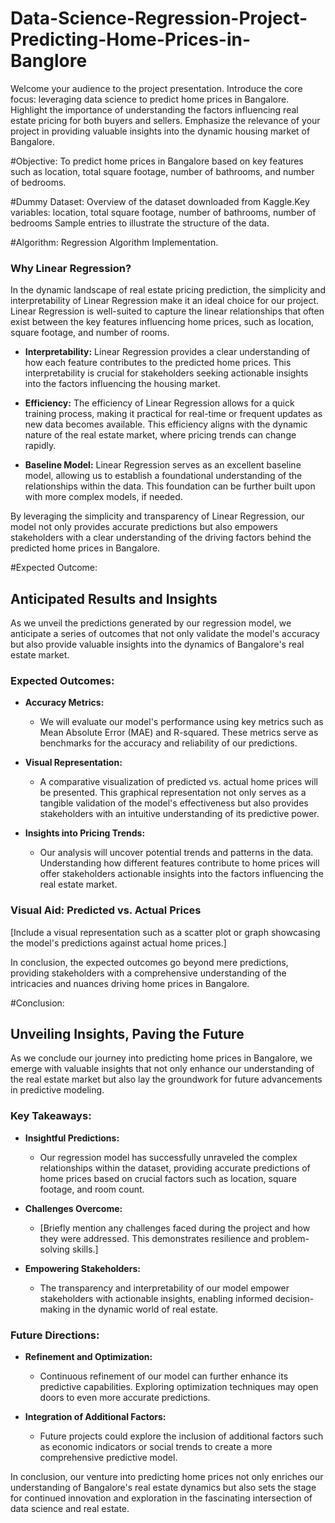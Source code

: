 # Data-Science-Regression-Project-Predicting-Home-Prices-in-Banglore

Welcome your audience to the project presentation.
Introduce the core focus: leveraging data science to predict home prices in Bangalore.
Highlight the importance of understanding the factors influencing real estate pricing for both buyers and sellers.
Emphasize the relevance of your project in providing valuable insights into the dynamic housing market of Bangalore.

#Objective: 
To predict home prices in Bangalore based on key features such as location, total square footage, number of bathrooms, and number of bedrooms.

#Dummy Dataset:
Overview of the dataset downloaded from Kaggle.Key variables: location, total square footage, number of bathrooms, number of bedrooms Sample entries to illustrate the structure of the data.

#Algorithm:
Regression Algorithm Implementation.
### Why Linear Regression?

In the dynamic landscape of real estate pricing prediction, the simplicity and interpretability of Linear Regression make it an ideal choice for our project. Linear Regression is well-suited to capture the linear relationships that often exist between the key features influencing home prices, such as location, square footage, and number of rooms.

- **Interpretability:** Linear Regression provides a clear understanding of how each feature contributes to the predicted home prices. This interpretability is crucial for stakeholders seeking actionable insights into the factors influencing the housing market.

- **Efficiency:** The efficiency of Linear Regression allows for a quick training process, making it practical for real-time or frequent updates as new data becomes available. This efficiency aligns with the dynamic nature of the real estate market, where pricing trends can change rapidly.

- **Baseline Model:** Linear Regression serves as an excellent baseline model, allowing us to establish a foundational understanding of the relationships within the data. This foundation can be further built upon with more complex models, if needed.

By leveraging the simplicity and transparency of Linear Regression, our model not only provides accurate predictions but also empowers stakeholders with a clear understanding of the driving factors behind the predicted home prices in Bangalore.

#Expected Outcome:
## Anticipated Results and Insights

As we unveil the predictions generated by our regression model, we anticipate a series of outcomes that not only validate the model's accuracy but also provide valuable insights into the dynamics of Bangalore's real estate market.

### Expected Outcomes:

- **Accuracy Metrics:**
  - We will evaluate our model's performance using key metrics such as Mean Absolute Error (MAE) and R-squared. These metrics serve as benchmarks for the accuracy and reliability of our predictions.

- **Visual Representation:**
  - A comparative visualization of predicted vs. actual home prices will be presented. This graphical representation not only serves as a tangible validation of the model's effectiveness but also provides stakeholders with an intuitive understanding of its predictive power.

- **Insights into Pricing Trends:**
  - Our analysis will uncover potential trends and patterns in the data. Understanding how different features contribute to home prices will offer stakeholders actionable insights into the factors influencing the real estate market.

### Visual Aid: Predicted vs. Actual Prices

[Include a visual representation such as a scatter plot or graph showcasing the model's predictions against actual home prices.]

In conclusion, the expected outcomes go beyond mere predictions, providing stakeholders with a comprehensive understanding of the intricacies and nuances driving home prices in Bangalore.

#Conclusion:
## Unveiling Insights, Paving the Future

As we conclude our journey into predicting home prices in Bangalore, we emerge with valuable insights that not only enhance our understanding of the real estate market but also lay the groundwork for future advancements in predictive modeling.

### Key Takeaways:

- **Insightful Predictions:**
  - Our regression model has successfully unraveled the complex relationships within the dataset, providing accurate predictions of home prices based on crucial factors such as location, square footage, and room count.

- **Challenges Overcome:**
  - [Briefly mention any challenges faced during the project and how they were addressed. This demonstrates resilience and problem-solving skills.]

- **Empowering Stakeholders:**
  - The transparency and interpretability of our model empower stakeholders with actionable insights, enabling informed decision-making in the dynamic world of real estate.

### Future Directions:

- **Refinement and Optimization:**
  - Continuous refinement of our model can further enhance its predictive capabilities. Exploring optimization techniques may open doors to even more accurate predictions.

- **Integration of Additional Factors:**
  - Future projects could explore the inclusion of additional factors such as economic indicators or social trends to create a more comprehensive predictive model.

In conclusion, our venture into predicting home prices not only enriches our understanding of Bangalore's real estate dynamics but also sets the stage for continued innovation and exploration in the fascinating intersection of data science and real estate.

